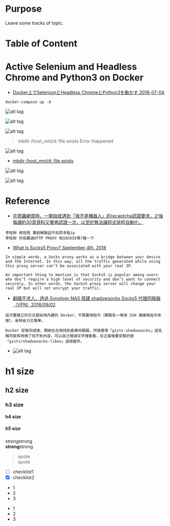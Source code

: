 # Purpose
Leave some tracks of topic.

# Table of Content
[]() 

# Active Selenium and Headless Chrome and Python3 on Docker
* [Docker上でSeleniumとHeadless ChromeとPython3を動かす 2018-07-04](https://qiita.com/sikkim/items/447b72e6ec45849058cd)

```
docker-compose up -d
```
![alt tag](https://i.imgur.com/HW2Eoy1.jpg)

![alt tag](https://i.imgur.com/wzIL2Eo.jpg)

![alt tag](https://i.imgur.com/m7mdpfJ.jpg)
> mkdir /host_mnt/d: file exists Error Happened

![alt tag](https://i.imgur.com/8uCBofM.jpg)

* [mkdir /host_mnt/d: file exists](https://github.com/philip-shen/docker_Win10Home/tree/master/08_Docker_GitHubPage_jekyll#mkdir-host_mntd-file-exists)

![alt tag](https://i.imgur.com/nXnHGTq.jpg)

![alt tag](https://i.imgur.com/5DC7L1Y.jpg)

# Reference
* [在爬蟲網頁時，一開始就遇到「我不是機器人」的recaptcha認證要求，之後每讀約30頁資料又要再認證一次，以至於無法讓程式排程自動化。]()
```
李旺財 相信我 萬般解驗証不如弄多點ip
李旺財 你有聽過HTTP PROXY 和SOCKS5嗎?搜一下
```
* [What Is Socks5 Proxy? September 4th, 2018](https://www.ibvpn.com/2018/09/what-is-socks5-proxy/)
```
In simple words, a Socks proxy works as a bridge between your device and the Internet. In this way, all the traffic generated while using this proxy server can’t be associated with your real IP.

An important thing to mention is that Socks5 is popular among users who don’t require a high level of security and don’t want to connect securely. In other words, the Socks5 proxy server will change your real IP but will not encrypt your traffic.
```

* [翻牆不求人，透過 Synology NAS 搭建 shadowsocks Socks5 代理伺服器（VPN）2018/09/02](https://steachs.com/archives/40187)
```
這次要建立的方式是採用內建的 Docker，不需要用指令（網路有一堆用 SSH 連線用指令來做），省時省力又簡單。

Docker 安裝完成後，開啟在左側找到倉庫伺服器，然後搜尋「gists-shadowsocks」這名稱可能有時搜了找不到內容，可以自己增減文字搜看看，反正最後要安裝的是「gists/shadowsocks-libev」這個套件。
```

* []()
![alt tag]()

# h1 size

## h2 size

### h3 size

#### h4 size

##### h5 size

*strong*strong  
**strong**strong  

> quote  
> quote

- [ ] checklist1
- [x] checklist2

* 1
* 2
* 3

- 1
- 2
- 3
